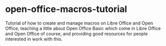 # open-office-macros-tutorial
Tutorial of how to create and manage macros on Libre Office and Open Office, teaching a little about Open Office Basic which come in Libre Office and Open Office of course, and providing good resources for people interested in work with this.
